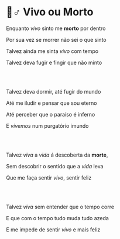 # 🧟️‍️♂️ Vivo ou Morto

Enquanto  *vivo* sinto me **morto** por dentro

Por sua vez se morrer não sei o que sinto

Talvez ainda me sinta *vivo* com tempo

Talvez deva fugir e fingir que não minto

<br><br>

Talvez deva dormir, até fugir do mundo

Até me iludir e pensar que sou eterno

Até perceber que o paraíso é inferno

E *vivemos* num purgatório imundo

<br><br>

Talvez *viva* a *vida* á descoberta da **morte**,

Sem descobrir o sentido que a *vida* leva

Que me faça sentir *vivo*, sentir feliz

<br><br>

Talvez *viva* sem entender que o tempo corre

E que com o tempo tudo muda tudo azeda

E me impede de  sentir *vivo* e mais feliz